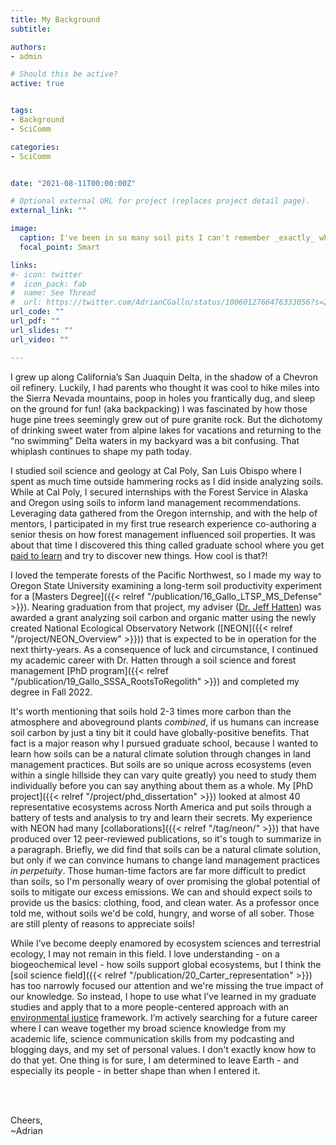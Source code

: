 ```yaml
---
title: My Background
subtitle: 

authors:
- admin

# Should this be active?
active: true


tags:
- Background
- SciComm

categories:
- SciComm


date: "2021-08-11T00:00:00Z"

# Optional external URL for project (replaces project detail page).
external_link: ""

image:
  caption: I've been in so many soil pits I can't remember _exactly_ where this was taken. My guess is somewhere along the Oregon coast range. In hindsight, I doubt this was OSHA approved. Still fun though. <Br> Picture Credit - Jeff Hatten (_I think_) 
  focal_point: Smart

links:
#- icon: twitter
#  icon_pack: fab
#  name: See Thread
#  url: https://twitter.com/AdrianCGallo/status/1006012766476333056?s=20
url_code: ""
url_pdf: ""
url_slides: ""
url_video: ""

---
```


I grew up along California’s San Juaquin Delta, in the shadow of a Chevron oil refinery. Luckily,  I had parents who thought it was cool to hike miles into the Sierra Nevada mountains, poop in holes you frantically dug, and sleep on the ground for fun! (aka backpacking) I was fascinated by how those huge pine trees seemingly grew out of pure granite rock. But the dichotomy of drinking sweet water from alpine lakes for vacations and returning to the “no swimming” Delta waters in my backyard was a bit confusing. That whiplash continues to shape my path today. 

I studied soil science and geology at Cal Poly, San Luis Obispo where I spent as much time outside hammering rocks as I did inside analyzing soils. While at Cal Poly, I secured internships with the Forest Service in Alaska and Oregon using soils to inform land management recommendations. Leveraging data gathered from the Oregon internship, and with the help of mentors, I participated in my first true research experience co-authoring a senior thesis on how forest management influenced soil properties. It was about that time I discovered this thing called graduate school where you get [paid to learn](https://twitter.com/ZJAyres/status/1552917560659775489?s=20&t=Tr-P5jzU3cNKVApC1rtnGA) and try to discover new things. How cool is that?!  

I loved the temperate forests of the Pacific Northwest, so I made my way to Oregon State University examining a long-term soil productivity experiment for a [Masters Degree]({{< relref "/publication/16_Gallo_LTSP_MS_Defense" >}}). Nearing graduation from that project, my adviser ([Dr. Jeff Hatten](https://directory.forestry.oregonstate.edu/people/hatten-jeff)) was awarded a grant analyzing soil carbon and organic matter using the newly created National Ecological Observatory Network ([NEON]({{< relref "/project/NEON_Overview" >}})) that is expected to be in operation for the next thirty-years. As a consequence of luck and circumstance, I continued my academic career with Dr. Hatten through a soil science and forest management [PhD program]({{< relref "/publication/19_Gallo_SSSA_RootsToRegolith" >}}) and completed my degree in Fall 2022. 

It's worth mentioning that soils hold 2-3 times more carbon than the atmosphere and aboveground plants *combined*, if us humans can increase  soil carbon by just a tiny bit it could have globally-positive benefits. That fact is a major reason why I pursued graduate school, because I wanted to learn how soils can be a natural climate solution through changes in land management practices. But soils are so unique across ecosystems (even within a single hillside they can vary quite greatly) you need to study them individually before you can say anything about them as a whole. My [PhD project]({{< relref "/project/phd_dissertation" >}}) looked at almost 40 representative ecosystems across North America and put soils through a battery of tests and analysis to try and learn their secrets. My experience with NEON had many [collaborations]({{< relref "/tag/neon/" >}}) that have produced over 12 peer-reviewed publications, so it's tough to summarize in a paragraph. Briefly, we did find that soils can be a natural climate solution, but only if we can convince humans to change land management practices *in perpetuity*. Those human-time factors are far more difficult to predict than soils, so I'm personally weary of over promising the global potential of soils to mitigate our excess emissions. We can and should expect soils to provide us the basics: clothing, food, and clean water. As a professor once told me, without soils we'd be cold, hungry, and worse of all sober. Those are still plenty of reasons to appreciate soils!

While I’ve become deeply enamored by ecosystem sciences and terrestrial ecology, I may not remain in this field. I love understanding - on a biogeochemical level - how soils support global ecosystems, but I think the [soil science field]({{< relref "/publication/20_Carter_representation" >}}) has too narrowly focused our attention and we're missing the true impact of our knowledge. So instead, I hope to use what I’ve learned in my graduate studies and apply that to a more people-centered approach with an [environmental justice](https://blogs.oregonstate.edu/inspiration/2022/08/24/environmental-justice-what-it-is-and-what-to-do-about-it/) framework. I’m actively searching for a future career where I can weave together my broad science knowledge from my academic life, science communication skills from my podcasting and blogging days, and my set of personal values. I don't exactly know how to do that yet. One thing is for sure, I am determined to leave Earth - and especially its people - in better shape than when I entered it. 

<br> 
<br> 

Cheers,    <br>
~Adrian

